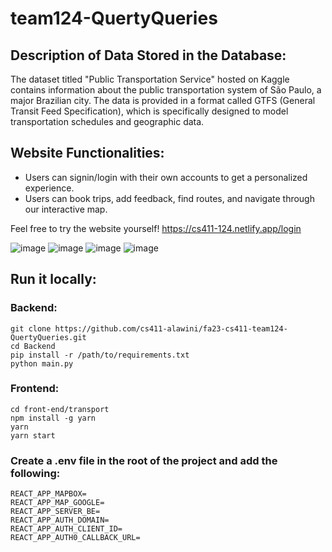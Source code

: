 # team124-QuertyQueries

## Description of Data Stored in the Database:
The dataset titled "Public Transportation Service" hosted on Kaggle contains information about the public transportation system of São Paulo, a major Brazilian city. The data is provided in a format called GTFS (General Transit Feed Specification), which is specifically designed to model transportation schedules and geographic data.

## Website Functionalities:
- Users can signin/login with their own accounts to get a personalized experience.
- Users can book trips, add feedback, find routes, and navigate through our interactive map.
  
Feel free to try the website yourself! https://cs411-124.netlify.app/login

![image](https://github.com/cs411-alawini/fa23-cs411-team124-QuertyQueries/assets/112682232/ac9fed4c-b651-4346-824c-135f90d27360)
![image](https://github.com/cs411-alawini/fa23-cs411-team124-QuertyQueries/assets/112682232/67995515-92be-43ad-bc92-cf36e0f76cf6)
![image](https://github.com/cs411-alawini/fa23-cs411-team124-QuertyQueries/assets/112682232/b4ec6d95-a553-41fb-9a13-4d6192a79243)
![image](https://github.com/cs411-alawini/fa23-cs411-team124-QuertyQueries/assets/112682232/ed248734-f438-4bf9-8209-33228bc1cf15)

## Run it locally:
### Backend:
```
git clone https://github.com/cs411-alawini/fa23-cs411-team124-QuertyQueries.git
cd Backend
pip install -r /path/to/requirements.txt
python main.py
```

### Frontend:
```
cd front-end/transport
npm install -g yarn
yarn
yarn start
```

### Create a .env file in the root of the project and add the following:
```
REACT_APP_MAPBOX=
REACT_APP_MAP_GOOGLE=
REACT_APP_SERVER_BE=
REACT_APP_AUTH_DOMAIN=
REACT_APP_AUTH_CLIENT_ID=
REACT_APP_AUTH0_CALLBACK_URL=
```
